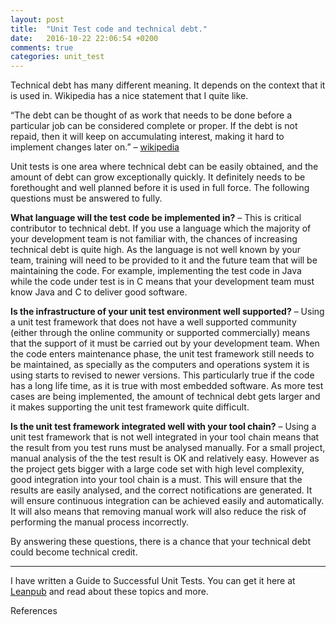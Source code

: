 ```yaml
---
layout: post
title:  "Unit Test code and technical debt."
date:   2016-10-22 22:06:54 +0200
comments: true
categories: unit_test 
---
```


Technical debt has many different meaning. It depends on the context that it is used in. Wikipedia has a nice statement that I quite like.

“The debt can be thought of as work that needs to be done before a particular job can be considered complete or proper. If the debt is not repaid, then it will keep on accumulating interest, making it hard to implement changes later on.”  – [wikipedia][wiki1]


Unit tests is one area where technical debt can be easily obtained, and the amount of debt can grow exceptionally quickly. It definitely needs to be forethought and well planned before it is used in full force. The following questions must be answered to fully.

**What language will the test code be implemented in?** – This is critical contributor to technical debt. If you use a language which the majority of your development team is not familiar with, the chances of increasing technical debt is quite high. As the language is not well known by your team, training will need to be provided to it and the future team that will be maintaining the code. For example, implementing the test code in Java while the code under test is in C means that your development team must know Java and C to deliver good software.

**Is the infrastructure of your unit test environment well supported?** – Using a unit test framework that does not have a well supported community (either through the online community or supported commercially) means that the support of it must be carried out by your development team. When the code enters maintenance phase, the unit test framework still needs to be maintained, as specially as the computers and operations system it is using starts to revised to newer versions. This particularly true if the code has a long life time, as it is true with most embedded software. As more test cases are being implemented, the amount of technical debt gets larger and it makes supporting the unit test framework quite difficult.

**Is the unit test framework integrated well with your tool chain?** – Using a unit test framework that is not well integrated in your tool chain means that the result from you test runs must be analysed manually. For a small project, manual analysis of the the test result is OK and relatively easy. However as the project gets bigger with a large code set with high level complexity, good integration into your tool chain is a must. This will ensure that the results are easily analysed, and the correct notifications are generated. It will ensure continuous integration can be achieved easily and automatically. It will also means that removing manual work will also reduce the risk of performing the manual process incorrectly.


By answering these questions, there is a chance that your technical debt could become technical credit.

---

I have written a Guide to Successful Unit Tests.
You can get it here at [Leanpub][leadpub_sut] and read about these topics and more.

[leadpub_sut]: https://leanpub.com/successfulunittest/

References

[wiki1]: https://en.wikipedia.org/wiki/Technical_debt